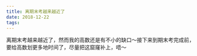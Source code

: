 ```yaml
---
title: 离期末考越来越近了
date: 2018-12-22
tags:
---
```

离期末考越来越近了，然而我的高数还是有不小的缺口～接下来到期末考完成前，要给高数划更多地时间了，尽量把这窟窿补上，唔～